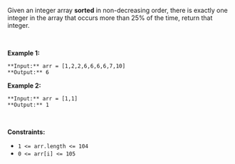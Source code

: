 Given an integer array **sorted** in non-decreasing order, there is exactly one integer in the array that occurs more than 25% of the time, return that integer.


 


**Example 1:**



```
**Input:** arr = [1,2,2,6,6,6,6,7,10]
**Output:** 6

```

**Example 2:**



```
**Input:** arr = [1,1]
**Output:** 1

```

 


**Constraints:**


* `1 <= arr.length <= 104`
* `0 <= arr[i] <= 105`


